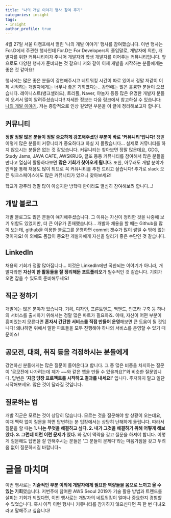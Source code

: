 ```yaml
---
title: "나의 개발 이야기 행사 참여 후기"
categories: insight
tags:
- insight
author_profile: true
---
```


4월 27일 서울 디캠프에서 열린 '나의 개발 이야기' 행사를 참여했습니다. 이번 행사는 For.D에서 주관한 행사인데 For.D는 For Developers의 줄임말로, 개발자에 의한, 개발자를 위한 커뮤니티이자 주니어 개발자와 학생 개발자를 이어주는 커뮤니티입니다. 앞으로도 다양한 행사가 준비되는 것 같으니 저와 같이 이제 개발을 시작하는 분들에게는 좋은 것 같아요!


행사에는 많은 좋은 분들이 강연해주시고 네트워킹 시간이 따로 있어서 정말 저같이 이제 시작하는 개발자에게는 너무나 좋은 기회였다는.. 강연에는 많은 훌륭한 분들이 오셨습니다. 레이니스트(뱅크샐러드), 트리플, Naver, 야놀자 등등 많은 유명한 개발자 분들이 오셔서 많이 알려주셨습니다!! 자세한 정보는 다음 링크에서 참고하실 수 있습니다: [나의 개발 이야기](https://festa.io/events/259). 저는 종합적으로 인상 깊었던 부분을 이 글에 정리해보고자 합니다.


## 커뮤니티

**정말 정말 많은 분들이 정말 중요하게 강조해주셨던 부분이 바로 '커뮤니티'입니다!** 정말 이렇게 많은 분들이 커뮤니티가 중요하다고 하실 지 몰랐습니다... 실제로 커뮤니티를 하지 않으시는 분들은 없는 것 같았습니다. 커뮤니티는 찾아보면 정말 많은데요, GDG, Study Jams, JAVA CAFE, AWSKRUG, 글또 등등 커뮤니티를 참여해서 많은 분들을 만나고 열심히 활동하다보면 **많은 기회가 찾아오게 됩니다**. 또한, 아무래도 개발 분야가 인맥을 통해 채용도 많이 되므로 꼭 커뮤니티를 추천 드리고 싶습니다! 추가로 slack 오픈 워크스페이스에도 많은 커뮤니티가 있으니 찾아보세요!

학교가 광주라 정말 많이 아쉽지만 방학때 만이라도 열심히 참여해보려 합니다...!


## 개발 블로그

개발 블로그도 많은 분들이 얘기해주셨습니다. 그 이유는 자신이 정리한 것을 나중에 보기 위함도 있었지만, 더 큰 이유가 존재했습니다... 개발자 채용을 할 때는 Github을 많이 보는데, github을 이용한 블로그를 운영하면 commit 갯수가 많이 쌓일 수 밖에 없는 것이지요! 이 외에도 몸값이 중요한 개발자에게 자신을 알리기 좋은 수단인 것 같습니다.


## LinkedIn

채용의 기회가 정말 많아집니다... 이것은 LinkedIn에만 국한되는 이야기가 아니라, 개발자라면 **자신이 한 활동들을 잘 정리해둔 포트폴리오**가 필수적인 것 같습니다. 기회가 오면 잡을 수 있도록 준비해두세요!


## 직군 정하기

개발에는 많은 분야가 있습니다. 기획, 디자인, 프론트엔드, 백엔드, 인프라 구축 등 하나의 서비스를 출시하기 위해서는 정말 많은 파트가 필요하죠. 이때, 자신이 어떤 부분이 흥미있는지 모른다면 **혼자서 간단한 서비스를 직접 만들어 운영**해보면 큰 도움이 될 것입니다! 왜냐하면 위에서 말한 파트들을 모두 진행해야 하나의 서비스를 운영할 수 있기 때문이죠!


## 공모전, 대회, 취직 등을 걱정하시는 분들에게

강연하신 분들에게는 많은 질문이 들어온다고 합니다. 그 중 많은 비중을 차지하는 질문이 '공모전에 나가려는데 제가 ~~와 같은 앱을 만들 수 있을까요?'와 비슷한 질문입니다. 답변은 '**지금 당장 프로젝트를 시작하고 결과를 내세요!**' 입니다. 주저하지 말고 일단 시작해보세요. 많은 것이 달라질 것입니다.


## 질문하는 법

개발 직군은 모르는 것이 상당히 많습니다. 모르는 것을 질문해야 할 상황이 오는데요, 이때 맥락 없이 질문을 하면 답변하는 분 입장에서는 상당히 난해하게 들립니다. 따라서 질문을 할 때는 **1. 나는 무엇을 해결하고 싶다. 2. 내가 그것을 해결하기 위해 어떻게 해보았다. 3. 그런데 이런 이런 문제가 있다.** 와 같이 맥락을 갖고 질문을 하셔야 합니다. 이렇게 질문해도 답변을 잘 안해주시는 분들은 '그 분들이 문제다'라는 마음가짐을 갖고 두려움 없이 질문하시길 바랍니다~


# 글을 마치며

이번 행사로는 **기술적인 부분 이외에 개발자에게 필요한 역량들을 몸으로 느끼고 올 수 있는 기회**였습니다. 저번주에 참여한 AWS Seoul 2019가 기술 활용 방법과 트렌드를 살피는 기회가 되었다면, 이번 행사로는 개발자의 네트워킹이 얼마나 중요한지 경험할 수 있었습니다. 혹시 아직 이런 행사나 커뮤니티를 참가하지 않으신다면 꼭 한 번 다녀오라고 말해주고 싶습니다!

